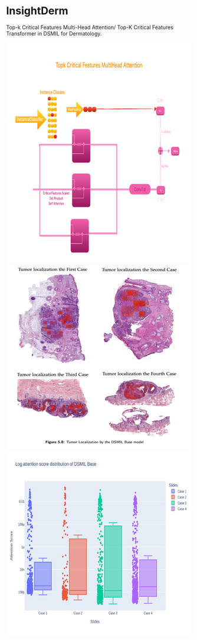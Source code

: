 # InsightDerm
Top-k Critical Features Multi-Head Attention/ Top-K Critical Features Transformer in DSMIL for Dermatology.


<!-- 
![Model Architecture](https://github.com/CaiYitao/InsightDerm/blob/main/src/pics/model%20architecture1.pdf "model architecture")
 -->

<img src="src/pics/Topk CF MultiHead Attention.pdf" alt="Top-K CF MH Attention architecutre" style="height: 600px; width:600px;"/>
<img src="/src/pics/tumor_localization.png" alt="tumor localization" style="height: 500px; width:500px;"/>

<img src="/src/pics/AttentionDist_DSMIL.png" alt="tumor localization" style="height: 500px; width:500px;"/>






